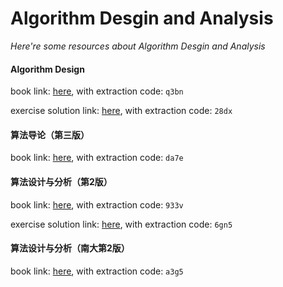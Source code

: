 # Algorithm Desgin and Analysis
*Here're some resources about Algorithm Desgin and Analysis*


#### Algorithm Design
book link: [here](https://pan.baidu.com/s/17-uSif1R5AFzYLOG3DiQ_A), with extraction code: `q3bn`

exercise solution link: [here](https://pan.baidu.com/s/1Fml7_EGOqEX1O63u6cjxoQ), with extraction code: `28dx`


#### 算法导论（第三版）
book link: [here](https://pan.baidu.com/s/10bq0eUKWTFS4iH9af5zUhg), with extraction code: `da7e`


#### 算法设计与分析（第2版）
book link: [here](https://pan.baidu.com/s/1sYRfOxSdmKhU8ilCIV446A), with extraction code: `933v`

exercise solution link: [here](https://pan.baidu.com/s/1HodJqFk-zl4ZeS0XGvhMHA), with extraction code: `6gn5`


#### 算法设计与分析（南大第2版）
book link: [here](https://pan.baidu.com/s/19ygjLnG4YjW69L_B-RQffw), with extraction code: `a3g5`